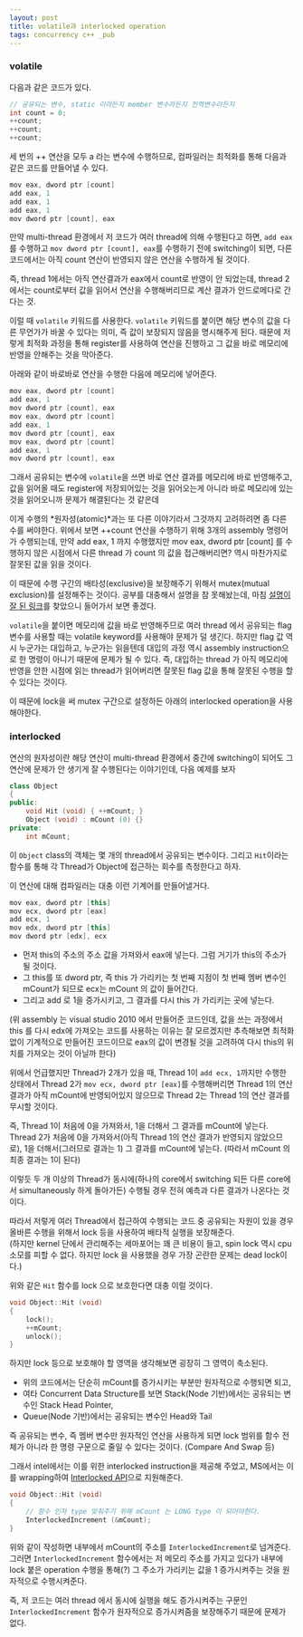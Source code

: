 ```yaml
---
layout: post
title: volatile과 interlocked operation
tags: concurrency c++ _pub
---
```


### volatile ###

다음과 같은 코드가 있다.

```cpp
// 공유되는 변수, static 이라든지 member 변수라든지 전역변수라든지
int count = 0;
++count;
++count;
++count;
```

세 번의 ++ 연산을 모두 a 라는 변수에 수행하므로, 컴파일러는 최적화를 통해 다음과 같은 코드를 만들어낼 수 있다.

```cpp
mov eax, dword ptr [count]
add eax, 1
add eax, 1
add eax, 1
mov dword ptr [count], eax
```

만약 multi-thread 환경에서 저 코드가 여러 thread에 의해 수행된다고 하면, `add eax`를 수행하고 `mov dword ptr [count], eax`를 수행하기 전에 switching이 되면, 다른 코드에서는 아직 count 연산이 반영되지 않은 연산을 수행하게 될 것이다.

즉, thread 1에서는 아직 연산결과가 eax에서 count로 반영이 안 되었는데, thread 2에서는 count로부터 값을 읽어서 연산을 수행해버리므로 계산 결과가 안드로메다로 간다는 것.

이럴 때 `volatile` 키워드를 사용한다. `volatile` 키워드를 붙이면 해당 변수의 값을 다른 무언가가 바꿀 수 있다는 의미, 즉 값이 보장되지 않음을 명시해주게 된다. 때문에 저렇게 최적화 과정을 통해 register를 사용하여 연산을 진행하고 그 값을 바로 메모리에 반영을 안해주는 것을 막아준다.

아래와 같이 바로바로 연산을 수행한 다음에 메모리에 넣어준다.

```cpp
mov eax, dword ptr [count]
add eax, 1
mov dword ptr [count], eax
mov eax, dword ptr [count]
add eax, 1
mov dword ptr [count], eax
mov eax, dword ptr [count]
add eax, 1
mov dword ptr [count], eax
```

그래서 공유되는 변수에 `volatile`을 쓰면 바로 연산 결과를 메모리에 바로 반영해주고, 값을 읽어올 때도 register에 저장되어있는 것을 읽어오는게 아니라 바로 메모리에 있는 것을 읽어오니까 문제가 해결된다는 것 같은데

이게 수행의 *원자성(atomic)*과는 또 다른 이야기라서 그것까지 고려하려면 좀 다른 수를 써야한다.
위에서 보면 ++count 연산을 수행하기 위해 3개의 assembly 명령어가 수행되는데, 만약 add eax, 1 까지 수행했지만 mov eax, dword ptr [count] 를 수행하지 않은 시점에서 다른 thread 가 count 의 값을 접근해버리면? 역시 마찬가지로 잘못된 값을 읽을 것이다.

이 때문에 수행 구간의 배타성(exclusive)을 보장해주기 위해서 mutex(mutual exclusion)를 설정해주는 것이다. 공부를 대충해서 설명을 참 못해놨는데, 마침 [설명이 잘 된 링크](http://skyul.tistory.com/337)를 찾았으니 들어가서 보면 좋겠다.

`volatile`을 붙이면 메모리에 값을 바로 반영해주므로 여러 thread 에서 공유되는 flag 변수를 사용할 때는 volatile keyword를 사용해야 문제가 덜 생긴다. 하지만 flag 값 역시 누군가는 대입하고, 누군가는 읽을텐데 대입의 과정 역시 assembly instruction으로 한 명령이 아니기 때문에 문제가 될 수 있다.
즉, 대입하는 thread 가 아직 메모리에 반영을 안한 시점에 읽는 thread가 읽어버리면 잘못된 flag 값을 통해 잘못된 수행을 할 수 있다는 것이다.

이 때문에 lock을 써 mutex 구간으로 설정하든 아래의 interlocked operation을 사용해야한다.

### interlocked ###

연산의 원자성이란 해당 연산이 multi-thread 환경에서 중간에 switching이 되어도 그 연산에 문제가 안 생기게 잘 수행된다는 이야기인데, 다음 예제를 보자

```cpp
class Object
{
public:
    void Hit (void) { ++mCount; }
    Object (void) : mCount (0) {}
private:
    int mCount;
```

이 `Object` class의 객체는 몇 개의 thread에서 공유되는 변수이다. 그리고 `Hit`이라는 함수를 통해 각 Thread가 Object에 접근하는 회수를 측정한다고 하자.

이 연산에 대해 컴파일러는 대충 이런 기계어를 만들어낼거다.

```cpp
mov eax, dword ptr [this]
mov ecx, dword ptr [eax]
add ecx, 1
mov edx, dword ptr [this]
mov dword ptr [edx], ecx
```

* 먼저 this의 주소의 주소 값을 가져와서 eax에 넣는다. 그럼 거기가 this의 주소가 될 것이다.
* 그 this를 또 dword ptr, 즉 this 가 가리키는 첫 번째 지점이 첫 번째 멤버 변수인 mCount가 되므로 ecx는 mCount 의 값이 들어간다.
* 그리고 add 로 1을 증가시키고, 그 결과를 다시 this 가 가리키는 곳에 넣는다.

(위 assembly 는 visual studio 2010 에서 만들어준 코드인데, 값을 쓰는 과정에서 this 를 다시 edx에 가져오는 코드를 사용하는 이유는 잘 모르겠지만 추측해보면 최적화 없이 기계적으로 만들어진 코드이므로 eax의 값이 변경될 것을 고려하여 다시 this의 위치를 가져오는 것이 아닐까 한다)

위에서 언급했지만 Thread가 2개가 있을 때, Thread 1이 `add ecx, 1`까지만 수행한 상태에서 Thread 2가 `mov ecx, dword ptr [eax]`를 수행해버리면 Thread 1의 연산결과가 아직 mCount에 반영되어있지 않으므로 Thread 2는 Thread 1의 연산 결과를 무시할 것이다.

즉, Thread 1이 처음에 0을 가져와서, 1을 더해서 그 결과를 mCount에 넣는다.
Thread 2가 처음에 0을 가져와서(아직 Thread 1의 연산 결과가 반영되지 않았으므로), 1을 더해서(그러므로 결과는 1) 그 결과를 mCount에 넣는다. (따라서 mCount 의 최종 결과는 1이 된다)

이렇듯 두 개 이상의 Thread가 동시에(하나의 core에서 switching 되든 다른 core에서 simultaneously 하게 돌아가든) 수행될 경우 전혀 예측과 다른 결과가 나온다는 것이다.

따라서 저렇게 여러 Thread에서 접근하여 수행되는 코드 중 공유되는 자원이 있을 경우 올바른 수행을 위해서 lock 등을 사용하여 배타적 실행을 보장해준다.  
(하지만 kernel 단에서 관리해주는 세마포어는 꽤 큰 비용이 들고, spin lock 역시 cpu 소모를 피할 수 없다. 하지만 lock 을 사용했을 경우 가장 곤란한 문제는 dead lock이다.)

위와 같은 `Hit` 함수를 lock 으로 보호한다면 대충 이럴 것이다.

```cpp
void Object::Hit (void)
{
    lock();
    ++mCount;
    unlock();
}
```

하지만 lock 등으로 보호해야 할 영역을 생각해보면 굉장히 그 영역이 축소된다.

* 위의 코드에서는 단순히 mCount를 증가시키는 부분만 원자적으로 수행되면 되고,
* 여타 Concurrent Data Structure를 보면 Stack(Node 기반)에서는 공유되는 변수인 Stack Head Pointer,
* Queue(Node 기반)에서는 공유되는 변수인 Head와 Tail

즉 공유되는 변수, 즉 멤버 변수만 원자적인 연산을 사용하게 되면 lock 범위를 함수 전체가 아니라 한 명령 구문으로 줄일 수 있다는 것이다. (Compare And Swap 등)

그래서 intel에서는 이를 위한 interlocked instruction을 제공해 주었고, MS에서는 이를 wrapping하여 [Interlocked API](http://msdn.microsoft.com/en-us/library/ms684122.aspx)으로 지원해준다.

```cpp
void Object::Hit (void)
{
    // 함수 인자 type 맞춰주기 위해 mCount 는 LONG type 이 되어야한다.
    InterlockedIncrement (&mCount);
}
```

위와 같이 작성하면 내부에서 mCount의 주소를 `InterlockedIncrement`로 넘겨준다. 그러면 `InterlockedIncrement` 함수에서는 저 메모리 주소를 가지고 있다가 내부에 lock 붙은 operation 수행을 통해(?) 그 주소가 가리키는 값을 1 증가시켜주는 것을 원자적으로 수행시켜준다.

즉, 저 코드는 여러 thread 에서 동시에 실행을 해도 증가시켜주는 구문인 `InterlockedIncrement` 함수가 원자적으로 증가시켜줌을 보장해주기 때문에 문제가 없다.
